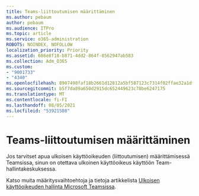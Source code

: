 ```yaml
---
title: Teams-liittoutumisen määrittäminen
ms.author: pebaum
author: pebaum
ms.audience: ITPro
ms.topic: article
ms.service: o365-administration
ROBOTS: NOINDEX, NOFOLLOW
localization_priority: Priority
ms.assetid: 686e8f18-b871-4dd2-864f-8562947ab583
ms.collection: Adm_O365
ms.custom:
- "9001733"
- "4340"
ms.openlocfilehash: 8907498faf18b2661d12812a5bf587123c7314f02ffae32a1df9d073e6767401
ms.sourcegitcommit: b5f7da89a650d2915dc652449623c78be6247175
ms.translationtype: MT
ms.contentlocale: fi-FI
ms.lasthandoff: 08/05/2021
ms.locfileid: "53921508"
---
```

# <a name="set-up-teams-federation"></a>Teams-liittoutumisen määrittäminen

Jos tarvitset apua ulkoisen käyttöoikeuden (liittoutumisen) määrittämisessä Teamsissa, sinun on otettava ulkoinen käyttöoikeus käyttöön Team-hallintakeskuksessa.

Katso muita määritysvaihtoehtoja ja tietoja artikkelista [Ulkoisen käyttöoikeuden hallinta Microsoft Teamsissa](https://docs.microsoft.com/microsoftteams/manage-external-access).
